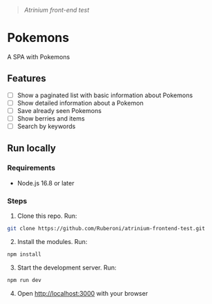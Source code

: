 > _Atrinium front-end test_

# Pokemons

A SPA with Pokemons

## Features

- [ ] Show a paginated list with basic information about Pokemons
- [ ] Show detailed information about a Pokemon
- [ ] Save already seen Pokemons
- [ ] Show berries and items
- [ ] Search by keywords

## Run locally

### Requirements

- Node.js 16.8 or later

### Steps

1. Clone this repo. Run:

```bash
git clone https://github.com/Ruberoni/atrinium-frontend-test.git
```

2. Install the modules. Run:

```bash
npm install
```

3. Start the development server. Run:

```bash
npm run dev
```

4. Open [http://localhost:3000](http://localhost:3000) with your browser

